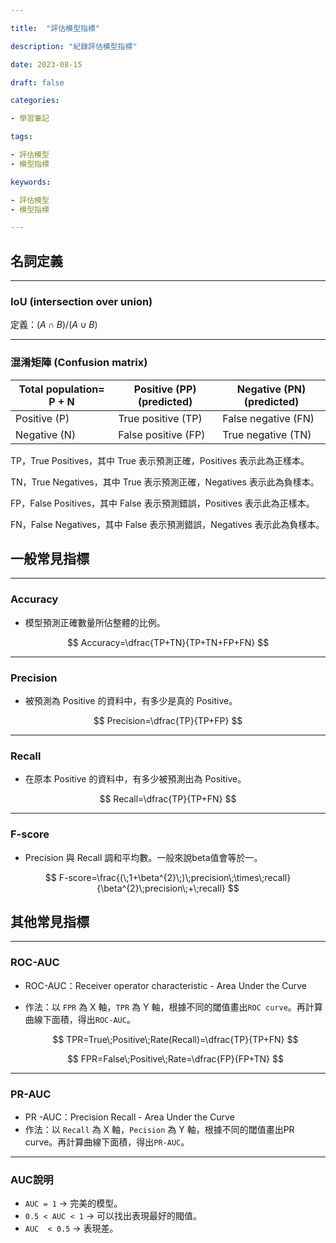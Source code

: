 ```yaml
---

title:  "評估模型指標"

description: "紀錄評估模型指標"

date: 2023-08-15

draft: false

categories:

- 學習筆記

tags:

- 評估模型
- 模型指標

keywords:

- 評估模型
- 模型指標

---
```

<!--more-->


## 名詞定義

---

### IoU (intersection over union)

定義：$(A∩B)/(A∪B)$

---

### 混淆矩陣 (Confusion matrix)

| Total population= P + N | Positive (PP) (predicted) | Negative (PN) (predicted) |
| --- | --- | --- |
| Positive (P) | True positive (TP) | False negative (FN) |
| Negative (N) | False positive (FP) | True negative (TN) |

TP，True Positives，其中 True 表示預測正確，Positives 表示此為正樣本。

TN，True Negatives，其中 True 表示預測正確，Negatives 表示此為負樣本。

FP，False Positives，其中 False 表示預測錯誤，Positives 表示此為正樣本。

FN，False Negatives，其中 False 表示預測錯誤，Negatives 表示此為負樣本。

## 一般常見指標

---

### Accuracy

- 模型預測正確數量所佔整體的比例。

$$
Accuracy=\dfrac{TP+TN}{TP+TN+FP+FN}
$$

---

### Precision

- 被預測為 Positive 的資料中，有多少是真的 Positive。

$$
Precision=\dfrac{TP}{TP+FP}
$$

---

### Recall

- 在原本 Positive 的資料中，有多少被預測出為 Positive。

$$
Recall=\dfrac{TP}{TP+FN}
$$

---

### F-score

- Precision 與 Recall 調和平均數。一般來說beta值會等於一。

$$
F-score=\frac{(\;1+\beta^{2}\;)\;precision\;\times\;recall}{\beta^{2}\;precision\;+\;recall}
$$

## 其他常見指標

---

### ROC-AUC

- ROC-AUC：Receiver operator characteristic - Area Under the Curve
- 作法：以 `FPR` 為 X 軸，`TPR` 為 Y 軸，根據不同的閾值畫出`ROC curve`。再計算曲線下面積，得出`ROC-AUC`。
    
    $$
    TPR=True\;Positive\;Rate(Recall)=\dfrac{TP}{TP+FN}
    $$
    
    $$
    FPR=False\;Positive\;Rate=\dfrac{FP}{FP+TN}
    $$
    

---

### PR-AUC

- PR -AUC：Precision Recall - Area Under the Curve
- 作法：以 `Recall` 為 X 軸，`Pecision` 為 Y 軸，根據不同的閾值畫出PR curve。再計算曲線下面積，得出`PR-AUC`。

---

### AUC說明

- `AUC = 1` → 完美的模型。
- `0.5 < AUC < 1` → 可以找出表現最好的閥值。
- `AUC  < 0.5` → 表現差。